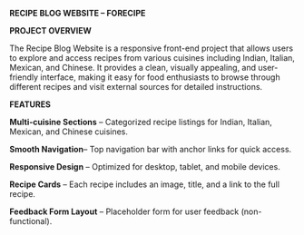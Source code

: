 **RECIPE BLOG WEBSITE – FORECIPE**

**PROJECT OVERVIEW**

The Recipe Blog Website is a responsive front-end project that allows users to explore and access recipes from various cuisines including Indian, Italian, Mexican, and Chinese. It provides a clean, visually appealing, and user-friendly interface, making it easy for food enthusiasts to browse through different recipes and visit external sources for detailed instructions.

**FEATURES**

**Multi-cuisine Sections** – Categorized recipe listings for Indian, Italian, Mexican, and Chinese cuisines.

**Smooth Navigation**– Top navigation bar with anchor links for quick access.

**Responsive Design** – Optimized for desktop, tablet, and mobile devices.

**Recipe Cards** – Each recipe includes an image, title, and a link to the full recipe.

**Feedback Form Layout** – Placeholder form for user feedback (non-functional).

